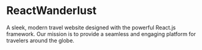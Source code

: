 # ReactWanderlust
A sleek, modern travel website designed with the powerful React.js framework. Our mission is to provide a seamless and engaging platform for travelers around the globe.
